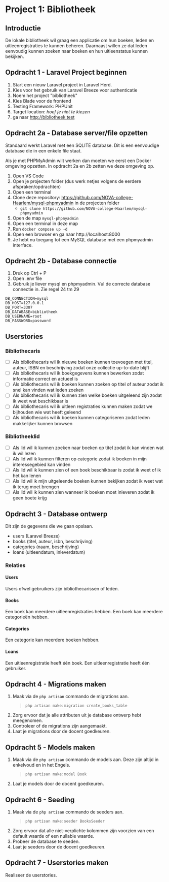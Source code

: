 # Project 1: Bibliotheek

## Introductie

De lokale bibliotheek wil graag een applicatie om hun boeken, leden en uitleenregistraties te kunnen beheren. Daarnaast willen ze dat leden eenvoudig kunnen zoeken naar boeken en hun uitleenstatus kunnen bekijken.

## Opdracht 1 - Laravel Project beginnen

1. Start een nieuw Laravel project in Laravel Herd.
2. Kies voor het gebruik van Laravel Breeze voor authenticatie
3. Noem het project "bibliotheek"
4. Kies Blade voor de frontend
5. Testing Framework: PHPUnit
6. Target location: _hoef je niet te kiezen_
7. ga naar http://bibliotheek.test

## Opdracht 2a - Database server/file opzetten

Standaard werkt Laravel met een SQLITE database. Dit is een eenvoudige database die in een enkele file staat.

Als je met PHPMyAdmin wilt werken dan moeten we eerst een Docker omgeving opzetten. In opdracht 2a en 2b zetten we deze omgeving op.

1. Open VS Code
2. Open je projecten folder (dus werk netjes volgens de eerdere afspraken/opdrachten)
3. Open een terminal
4. Clone deze repository: https://github.com/NOVA-college-Haarlem/mysql-phpmyadmin in de projecten folder
    - `git clone https://github.com/NOVA-college-Haarlem/mysql-phpmyadmin`
5. Open de map `mysql-phpmyadmin`
6. Open een terminal in deze map
7. Run `docker compose up -d`
8. Open een browser en ga naar http://localhost:8000
9. Je hebt nu toegang tot een MySQL database met een phpmyadmin interface.

## Opdracht 2b - Database connectie

1. Druk op Ctrl + P
2. Open .env file
3. Gebruik je liever mysql en phpmyadmin. Vul de correcte database connectie in. Zie regel 24 tm 29
```
DB_CONNECTION=mysql
DB_HOST=127.0.0.1
DB_PORT=3307
DB_DATABASE=bibliotheek
DB_USERNAME=root
DB_PASSWORD=password
```

## Userstories

### Bibliothecaris
- [ ] Als bibliothecaris wil ik nieuwe boeken kunnen toevoegen met titel, auteur, ISBN en beschrijving zodat onze collectie up-to-date blijft
- [ ] Als bibliothecaris wil ik boekgegevens kunnen bewerken zodat informatie correct en actueel is
- [ ] Als bibliothecaris wil ik boeken kunnen zoeken op titel of auteur zodat ik snel kan vinden wat leden zoeken
- [ ] Als bibliothecaris wil ik kunnen zien welke boeken uitgeleend zijn zodat ik weet wat beschikbaar is
- [ ] Als bibliothecaris wil ik uitleen registraties kunnen maken zodat we bijhouden wie wat heeft geleend
- [ ] Als bibliothecaris wil ik boeken kunnen categoriseren zodat leden makkelijker kunnen browsen

### Bibliotheeklid
- [ ] Als lid wil ik kunnen zoeken naar boeken op titel zodat ik kan vinden wat ik wil lezen
- [ ] Als lid wil ik kunnen filteren op categorie zodat ik boeken in mijn interessegebied kan vinden
- [ ] Als lid wil ik kunnen zien of een boek beschikbaar is zodat ik weet of ik het kan lenen
- [ ] Als lid wil ik mijn uitgeleende boeken kunnen bekijken zodat ik weet wat ik terug moet brengen
- [ ] Als lid wil ik kunnen zien wanneer ik boeken moet inleveren zodat ik geen boete krijg

## Opdracht 3 - Database ontwerp

Dit zijn de gegevens die we gaan opslaan.
- users (Laravel Breeze)
- books (titel, auteur, isbn, beschrijving)
- categories (naam, beschrijving)
- loans (uitleendatum, inleverdatum)

### Relaties

#### Users
Users ofwel gebruikers zijn bibliothecarissen of leden.

#### Books
Een boek kan meerdere uitleenregistraties hebben.
Een boek kan meerdere categorieën hebben.

#### Categories
Een categorie kan meerdere boeken hebben.

#### Loans
Een uitleenregistratie heeft één boek.
Een uitleenregistratie heeft één gebruiker.

## Opdracht 4 - Migrations maken

1. Maak via de `php artisan` commando de migrations aan. 
    > `php artisan make:migration create_books_table`
2. Zorg ervoor dat je alle attributen uit je database ontwerp hebt meegenomen.
3. Controleer of de migrations zijn aangemaakt.
4. Laat je migrations door de docent goedkeuren.

## Opdracht 5 - Models maken

1. Maak via de `php artisan` commando de models aan. Deze zijn altijd in enkelvoud en in het Engels.
   > `php artisan make:model Book`
2. Laat je models door de docent goedkeuren.

## Opdracht 6 - Seeding

1. Maak via de `php artisan` commando de seeders aan.
    > `php artisan make:seeder BooksSeeder`
2. Zorg ervoor dat alle niet-verplichte kolommen zijn voorzien van een default waarde of een nullable waarde.
3. Probeer de database te seeden.
4. Laat je seeders door de docent goedkeuren.

## Opdracht 7 - Userstories maken

Realiseer de userstories.